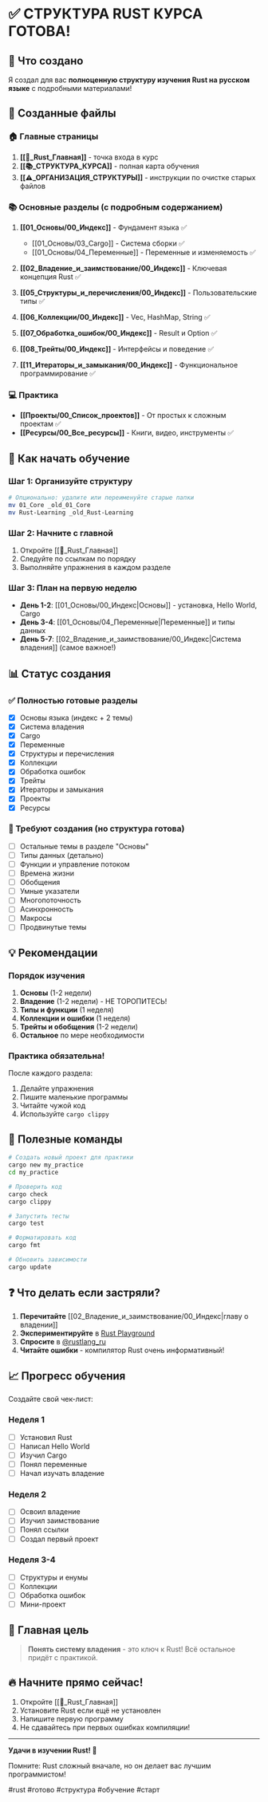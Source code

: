 # ✅ СТРУКТУРА RUST КУРСА ГОТОВА!

## 🎉 Что создано

Я создал для вас **полноценную структуру изучения Rust на русском языке** с подробными материалами!

## 📁 Созданные файлы

### 🏠 Главные страницы
1. **[[🦀_Rust_Главная]]** - точка входа в курс
2. **[[📚_СТРУКТУРА_КУРСА]]** - полная карта обучения
3. **[[⚠️_ОРГАНИЗАЦИЯ_СТРУКТУРЫ]]** - инструкции по очистке старых файлов

### 📚 Основные разделы (с подробным содержанием)
1. **[[01_Основы/00_Индекс]]** - Фундамент языка ✅
   - [[01_Основы/03_Cargo]] - Система сборки ✅
   - [[01_Основы/04_Переменные]] - Переменные и изменяемость ✅

2. **[[02_Владение_и_заимствование/00_Индекс]]** - Ключевая концепция Rust ✅

3. **[[05_Структуры_и_перечисления/00_Индекс]]** - Пользовательские типы ✅

4. **[[06_Коллекции/00_Индекс]]** - Vec, HashMap, String ✅

5. **[[07_Обработка_ошибок/00_Индекс]]** - Result и Option ✅

6. **[[08_Трейты/00_Индекс]]** - Интерфейсы и поведение ✅

7. **[[11_Итераторы_и_замыкания/00_Индекс]]** - Функциональное программирование ✅

### 💻 Практика
- **[[Проекты/00_Список_проектов]]** - От простых к сложным проектам ✅
- **[[Ресурсы/00_Все_ресурсы]]** - Книги, видео, инструменты ✅

## 🚀 Как начать обучение

### Шаг 1: Организуйте структуру
```bash
# Опционально: удалите или переименуйте старые папки
mv 01_Core _old_01_Core
mv Rust-Learning _old_Rust-Learning
```

### Шаг 2: Начните с главной
1. Откройте [[🦀_Rust_Главная]]
2. Следуйте по ссылкам по порядку
3. Выполняйте упражнения в каждом разделе

### Шаг 3: План на первую неделю
- **День 1-2**: [[01_Основы/00_Индекс|Основы]] - установка, Hello World, Cargo
- **День 3-4**: [[01_Основы/04_Переменные|Переменные]] и типы данных
- **День 5-7**: [[02_Владение_и_заимствование/00_Индекс|Система владения]] (самое важное!)

## 📊 Статус создания

### ✅ Полностью готовые разделы
- [x] Основы языка (индекс + 2 темы)
- [x] Система владения 
- [x] Cargo
- [x] Переменные
- [x] Структуры и перечисления
- [x] Коллекции
- [x] Обработка ошибок
- [x] Трейты
- [x] Итераторы и замыкания
- [x] Проекты
- [x] Ресурсы

### 📝 Требуют создания (но структура готова)
- [ ] Остальные темы в разделе "Основы"
- [ ] Типы данных (детально)
- [ ] Функции и управление потоком
- [ ] Времена жизни
- [ ] Обобщения
- [ ] Умные указатели
- [ ] Многопоточность
- [ ] Асинхронность
- [ ] Макросы
- [ ] Продвинутые темы

## 💡 Рекомендации

### Порядок изучения
1. **Основы** (1-2 недели)
2. **Владение** (1-2 недели) - НЕ ТОРОПИТЕСЬ!
3. **Типы и функции** (1 неделя)
4. **Коллекции и ошибки** (1 неделя)
5. **Трейты и обобщения** (1-2 недели)
6. **Остальное** по мере необходимости

### Практика обязательна!
После каждого раздела:
1. Делайте упражнения
2. Пишите маленькие программы
3. Читайте чужой код
4. Используйте `cargo clippy`

## 🔧 Полезные команды

```bash
# Создать новый проект для практики
cargo new my_practice
cd my_practice

# Проверить код
cargo check
cargo clippy

# Запустить тесты
cargo test

# Форматировать код
cargo fmt

# Обновить зависимости
cargo update
```

## ❓ Что делать если застряли?

1. **Перечитайте** [[02_Владение_и_заимствование/00_Индекс|главу о владении]]
2. **Экспериментируйте** в [Rust Playground](https://play.rust-lang.org/)
3. **Спросите** в [@rustlang_ru](https://t.me/rustlang_ru)
4. **Читайте ошибки** - компилятор Rust очень информативный!

## 📈 Прогресс обучения

Создайте свой чек-лист:

### Неделя 1
- [ ] Установил Rust
- [ ] Написал Hello World
- [ ] Изучил Cargo
- [ ] Понял переменные
- [ ] Начал изучать владение

### Неделя 2
- [ ] Освоил владение
- [ ] Изучил заимствование
- [ ] Понял ссылки
- [ ] Создал первый проект

### Неделя 3-4
- [ ] Структуры и енумы
- [ ] Коллекции
- [ ] Обработка ошибок
- [ ] Мини-проект

## 🎯 Главная цель

> **Понять систему владения** - это ключ к Rust!
> Всё остальное придёт с практикой.

## 🔥 Начните прямо сейчас!

1. Откройте [[🦀_Rust_Главная]]
2. Установите Rust если ещё не установлен
3. Напишите первую программу
4. Не сдавайтесь при первых ошибках компиляции!

---

**Удачи в изучении Rust! 🦀**

Помните: Rust сложный вначале, но он делает вас лучшим программистом!

#rust #готово #структура #обучение #старт
